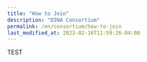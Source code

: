 ```yaml
---
title: "How to Join"
description: "DINA Consortium"
permalink: /en/consortium/how-to-join
last_modified_at: 2023-02-16T11:59:26-04:00
---
```


TEST

